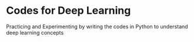 # Codes for Deep Learning
Practicing and Experimenting by writing the codes in Python to understand deep learning concepts
